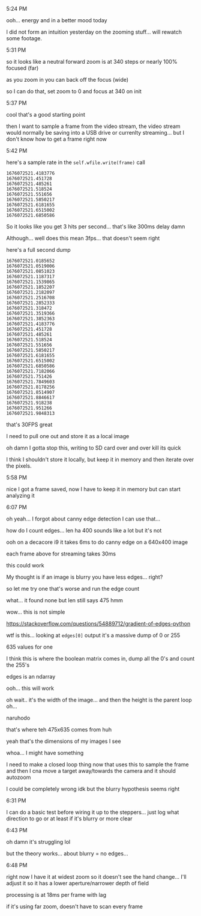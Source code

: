 5:24 PM

ooh... energy and in a better mood today

I did not form an intuition yesterday on the zooming stuff... will rewatch some footage.

5:31 PM

so it looks like a neutral forward zoom is at 340 steps or nearly 100% focused (far)

as you zoom in you can back off the focus (wide)

so I can do that, set zoom to 0 and focus at 340 on init

5:37 PM

cool that's a good starting point

then I want to sample a frame from the video stream, the video stream would normally be saving into a USB drive or currenlty streaming... but I don't know how to get a frame right now

5:42 PM

here's a sample rate in the `self.wfile.write(frame)` call

```
1676072521.4183776
1676072521.451728
1676072521.485261
1676072521.518524
1676072521.551656
1676072521.5850217
1676072521.6181655
1676072521.6515002
1676072521.6850586
```

So it looks like you get 3 hits per second... that's like 300ms delay damn

Although... well does this mean 3fps... that doesn't seem right

here's a full second dump

```
1676072521.0185652
1676072521.0519006
1676072521.0851023
1676072521.1187317
1676072521.1539865
1676072521.1852207
1676072521.2182097
1676072521.2516708
1676072521.2852333
1676072521.318472
1676072521.3519366
1676072521.3852363
1676072521.4183776
1676072521.451728
1676072521.485261
1676072521.518524
1676072521.551656
1676072521.5850217
1676072521.6181655
1676072521.6515002
1676072521.6850586
1676072521.7182066
1676072521.751426
1676072521.7849603
1676072521.8178256
1676072521.8514907
1676072521.8846617
1676072521.918238
1676072521.951266
1676072521.9848313
```

that's 30FPS great

I need to pull one out and store it as a local image

oh damn I gotta stop this, writing to SD card over and over kill its quick

I think I shouldn't store it locally, but keep it in memory and then iterate over the pixels.

5:58 PM

nice I got a frame saved, now I have to keep it in memory but can start analyzing it

6:07 PM

oh yeah... I forgot about canny edge detection I can use that...

how do I count edges... len ha 400 sounds like a lot but it's not

ooh on a decacore i9 it takes 6ms to do canny edge on a 640x400 image

each frame above for streaming takes 30ms

this could work

My thought is if an image is blurry you have less edges... right?

so let me try one that's worse and run the edge count

what... it found none but len still says 475 hmm

wow... this is not simple

https://stackoverflow.com/questions/54889712/gradient-of-edges-python

wtf is this... looking at `edges[0]` output it's a massive dump of 0 or 255

635 values for one

I think this is where the boolean matrix comes in, dump all the 0's and count the 255's

edges is an ndarray

ooh... this will work

oh wait.. it's the width of the image... and then the height is the parent loop oh...

naruhodo

that's where teh 475x635 comes from huh

yeah that's the dimensions of my images I see

whoa... I might have something

I need to make a closed loop thing now that uses this to sample the frame and then I cna move a target away/towards the camera and it should autozoom

I could be completely wrong idk but the blurry hypothesis seems right

6:31 PM

I can do a basic test before wiring it up to the steppers... just log what direction to go or at least if it's blurry or more clear

6:43 PM

oh damn it's struggling lol

but the theory works... about blurry = no edges...

6:48 PM

right now I have it at widest zoom so it doesn't see the hand change... I'll adjust it so it has a lower aperture/narrower depth of field

processing is at 18ms per frame with lag

if it's using far zoom, doesn't have to scan every frame

